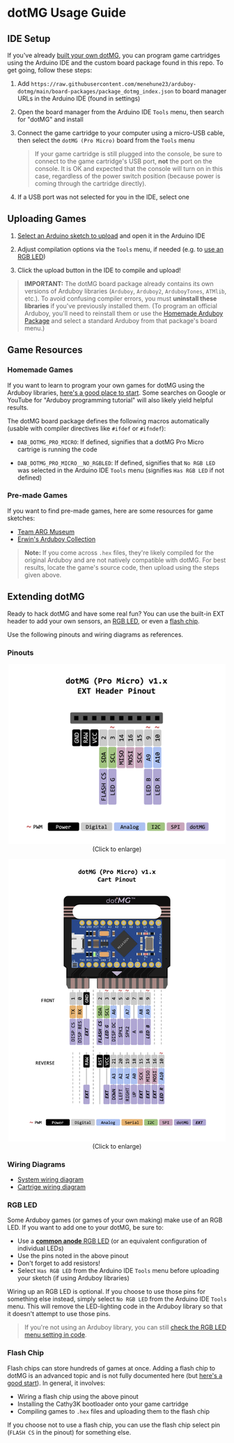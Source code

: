 # dotMG Usage Guide

## IDE Setup

If you've already [built your own dotMG](build.md), you can program game cartridges using the Arduino IDE and the custom board package found in this repo. To get going, follow these steps:

1. Add `https://raw.githubusercontent.com/menehune23/arduboy-dotmg/main/board-packages/package_dotmg_index.json` to board manager URLs in the Arduino IDE (found in settings)

1. Open the board manager from the Arduino IDE `Tools` menu, then search for "dotMG" and install

1. Connect the game cartridge to your computer using a micro-USB cable, then select the `dotMG (Pro Micro)` board from the `Tools` menu

    > If your game cartridge is still plugged into the console, be sure to connect to the game cartridge's USB port, **not** the port on the console. It is OK and expected that the console will turn on in this case, regardless of the power switch position (because power is coming through the cartridge directly).

1. If a USB port was not selected for you in the IDE, select one

## Uploading Games

1. [Select an Arduino sketch to upload](#game-resources) and open it in the Arduino IDE

1. Adjust compilation options via the `Tools` menu, if needed (e.g. to [use an RGB LED](#rgb-led))

1. Click the upload button in the IDE to compile and upload!

> **IMPORTANT:** The dotMG board package already contains its own versions of Arduboy libraries (`Arduboy`, `Arduboy2`, `ArduboyTones`, `ATMlib`, etc.). To avoid confusing compiler errors, you must **uninstall these libraries** if you've previously installed them. (To program an official Arduboy, you'll need to reinstall them or use the [Homemade Arduboy Package](https://github.com/MrBlinky/Arduboy-homemade-package) and select a standard Arduboy from that package's board menu.)

## Game Resources

### Homemade Games

If you want to learn to program your own games for dotMG using the Arduboy libraries, [here's a good place to start](https://community.arduboy.com/t/make-your-own-arduboy-game-part-2-printing-text). Some searches on Google or YouTube for "Arduboy programming tutorial" will also likely yield helpful results.

The dotMG board package defines the following macros automatically (usable with compiler directives like `#ifdef` or `#ifndef`):

- `DAB_DOTMG_PRO_MICRO`: If defined, signifies that a dotMG Pro Micro cartrige is running the code

- <a id="no-rgb"></a> `DAB_DOTMG_PRO_MICRO__NO_RGBLED`: If defined, signifies that `No RGB LED` was selected in the Arduino IDE `Tools` menu (signifies `Has RGB LED` if not defined)

### Pre-made Games

If you want to find pre-made games, here are some resources for game sketches:

- [Team ARG Museum](https://team-arg-museum.github.io)
- [Erwin's Arduboy Collection](https://arduboy.ried.cl)

> **Note:** If you come across `.hex` files, they're likely compiled for the original Arduboy and are not natively compatible with dotMG. For best results, locate the game's source code, then upload using the steps given above.

## Extending dotMG

Ready to hack dotMG and have some real fun? You can use the built-in EXT header to add your own sensors, an [RGB LED](#rgb-led), or even a [flash chip](#flash-chip).

Use the following pinouts and wiring diagrams as references.

### Pinouts

<p align="center">
    <a href="https://raw.githubusercontent.com/menehune23/arduboy-dotmg/main/docs/ext_pinout.png"><img src="ext_pinout.png" width="500px"></a>
    <br>
    (Click to enlarge)
</p>
<p align="center">
    <a href="https://raw.githubusercontent.com/menehune23/arduboy-dotmg/main/docs/cart_pinout.png"><img src="cart_pinout.png" width="500px"></a>
    <br>
    (Click to enlarge)
</p>

### Wiring Diagrams

- [System wiring diagram](/hardware/system/schematic.pdf)
- [Cartrige wiring diagram](/hardware/cart/schematic.pdf)

### RGB LED

Some Arduboy games (or games of your own making) make use of an RGB LED. If you want to add one to your dotMG, be sure to:

- Use a [**common anode** RGB LED](https://www.hackster.io/techmirtz/using-common-cathode-and-common-anode-rgb-led-with-arduino-7f3aa9) (or an equivalent configuration of individual LEDs)
- Use the pins noted in the above pinout
- Don't forget to add resistors!
- Select `Has RGB LED` from the Arduino IDE `Tools` menu before uploading your sketch (if using Arduboy libraries)

Wiring up an RGB LED is optional. If you choose to use those pins for something else instead, simply select `No RGB LED` from the Arduino IDE `Tools` menu. This will remove the LED-lighting code in the Arduboy library so that it doesn't attempt to use those pins.

> If you're not using an Arduboy library, you can still [check the RGB LED menu setting in code](#no-rgb).

### Flash Chip

Flash chips can store hundreds of games at once. Adding a flash chip to dotMG is an advanced topic and is not fully documented here (but [here's a good start](https://community.arduboy.com/t/flash-cart-ridge)). In general, it involves:

- Wiring a flash chip using the above pinout
- Installing the Cathy3K bootloader onto your game cartridge
- Compiling games to `.hex` files and uploading them to the flash chip

If you choose not to use a flash chip, you can use the flash chip select pin (`FLASH CS` in the pinout) for something else.
